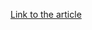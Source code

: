 [Link to the article](https://www.proofpoint.com/us/blog/threat-insight/major-botnets-disrupted-global-law-enforcement-takedown)
